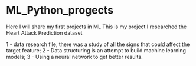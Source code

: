 # ML_Python_progects
Here I will share my first projects in ML
This is my project I researched the Heart Attack Prediction dataset

1 - data research file, there was a study of all the signs that could affect the target feature;
2 - Data structuring is an attempt to build machine learning models;
3 - Using a neural network to get better results.
